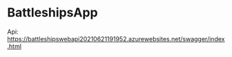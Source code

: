 # BattleshipsApp

Api: https://battleshipswebapi20210621191952.azurewebsites.net/swagger/index.html
